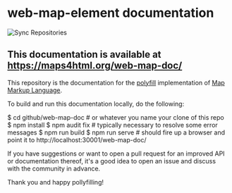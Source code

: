# web-map-element documentation

![Sync Repositories](https://github.com/Maps4HTML/MapML.js/workflows/Sync%20Repositories/badge.svg)

## This documentation is available at https://maps4html.org/web-map-doc/

This repository is the documentation for the [polyfill](https://www.w3.org/2001/tag/doc/polyfills/) implementation of
[Map Markup Language](https://maps4html.org/MapML-Specification/spec/).

To build and run this documentation locally, do the following:

$ cd github/web-map-doc # or whatever you name your clone of this repo
$ npm install
$ npm audit fix # typically necessary to resolve some error messages
$ npm run build
$ npm run serve # should fire up a browser and point it to http://localhost:30001/web-map-doc/

If you have suggestions or want to open a pull request for an improved API or 
documentation thereof, it's a good idea to open an issue and discuss with the
community in advance. 

Thank you and happy pollyfilling!
